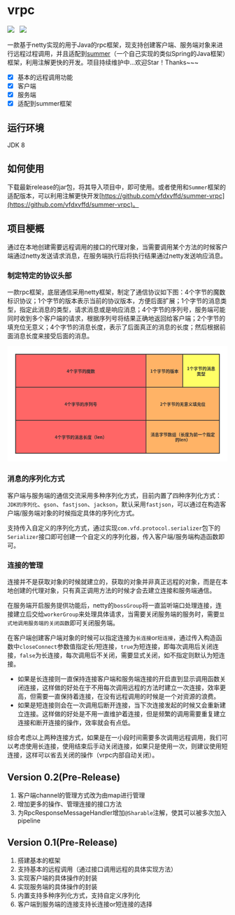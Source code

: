 # vrpc

[![](https://img.shields.io/badge/pre--release-v0.2-9cf)](https://github.com/vfdxvffd/vrpc/releases/tag/v0.2)&nbsp;&nbsp;&nbsp;[![](https://img.shields.io/badge/%E9%80%82%E9%85%8DSummer-adapter-important)](https://github.com/vfdxvffd/summer-vrpc)

​		一款基于netty实现的用于Java的rpc框架，现支持创建客户端、服务端对象来进行远程过程调用，并且适配到[summer](https://github.com/vfdxvffd/Summer)（一个自己实现的类似Spring的Java框架）框架，利用注解更快的开发。项目持续维护中...欢迎Star！Thanks~~~

- [x] 基本的远程调用功能
- [x] 客户端
- [x] 服务端
- [x] 适配到summer框架

## 运行环境

JDK 8

## 如何使用

​		下载最新release的jar包，将其导入项目中，即可使用。或者使用和`Summer`框架的适配版本，可以利用注解更快开发[https://github.com/vfdxvffd/summer-vrpc](https://github.com/vfdxvffd/summer-vrpc)。

## 项目梗概

​		通过在本地创建需要远程调用的接口的代理对象，当需要调用某个方法的时候客户端通过netty发送请求消息，在服务端执行后将执行结果通过netty发送响应消息。

### 制定特定的协议头部

​		一款rpc框架，底层通信采用netty框架，制定了通信协议如下图：4个字节的魔数标识协议；1个字节的版本表示当前的协议版本，方便后面扩展；1个字节的消息类型，指定此消息的类型，请求消息或是响应消息；4个字节的序列号，服务端可能同时收到多个客户端的请求，根据序列号将结果正确地返回给客户端；2个字节的填充位无意义；4个字节的消息长度，表示了后面真正的消息的长度；然后根据前面消息长度来接受后面的消息。

![](img/protocol.png)

### 消息的序列化方式

​		客户端与服务端的通信交流采用多种序列化方式，目前内置了四种序列化方式：`JDK的序列化`、`gson`、`fastjson`、`jackson`，默认采用`fastjson`，可以通过在构造客户端/服务端对象的时候指定具体的序列化方式。

​		支持传入自定义的序列化方式，通过实现`com.vfd.protocol.serializer`包下的`Serializer`接口即可创建一个自定义的序列化器，传入客户端/服务端构造函数即可。

### 连接的管理

​		连接并不是获取对象的时候就建立的，获取的对象并非真正远程的对象，而是在本地创建的代理对象，只有真正调用方法的时候才会去建立连接和服务端通信。

​		在服务端开启服务提供功能后，netty的`bossGroup`将一直监听端口处理连接，连接建立后交给`workerGroup`来处理具体请求，当需要关闭服务端的服务时，需要`显式地调用服务端的关闭函数`即可关闭服务端。

​		在客户端创建客户端对象的时候可以指定连接为`长连接`or`短连接`，通过传入构造函数中`closeConnect`参数值指定长/短连接，`true`为短连接，即每次调用后关闭连接，`false`为长连接，每次调用后不关闭，需要显式关闭，如不指定则默认为短连接。

- 如果是长连接则一直保持连接客户端和服务端连接的开启直到显示调用函数关闭连接，这样做的好处在于不用每次调用远程的方法时建立一次连接，效率更高，但需要一直保持着连接，在没有远程调用的时候是一个对资源的浪费。
- 如果是短连接则会在一次调用后断开连接，当下次连接发起的时候又会重新建立连接。这样做的好处是不用一直维护着连接，但是频繁的调用需要重复建立连接和断开连接的操作，效率就会有点低。

​		综合考虑以上两种连接方式，如果是在一小段时间需要多次调用远程调用，我们可以考虑使用长连接，使用结束后手动关闭连接，如果只是使用一次，则建议使用短连接，这样可以省去关闭的操作（vrpc内部自动关闭）。

## Version 0.2(Pre-Release)

1. 客户端channel的管理方式改为由map进行管理
2. 增加更多的操作、管理连接的接口方法
3. 为RpcResponseMessageHandler增加`@Sharable`注解，使其可以被多次加入pipeline

## Version 0.1(Pre-Release)

1. 搭建基本的框架
2. 支持基本的远程调用（通过接口调用远程的具体实现方法）
3. 实现客户端的具体操作的封装
4. 实现服务端的具体操作的封装
5. 内置支持多种序列化方式，支持自定义序列化
6. 客户端到服务端的连接支持长连接or短连接的选择